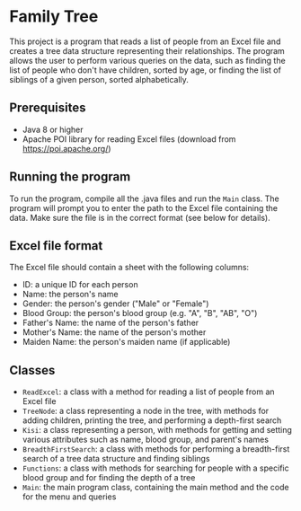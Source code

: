 # Family Tree

This project is a program that reads a list of people from an Excel file and creates a tree data structure representing their relationships. The program allows the user to perform various queries on the data, such as finding the list of people who don't have children, sorted by age, or finding the list of siblings of a given person, sorted alphabetically.

## Prerequisites

- Java 8 or higher
- Apache POI library for reading Excel files (download from https://poi.apache.org/)

## Running the program

To run the program, compile all the .java files and run the `Main` class. The program will prompt you to enter the path to the Excel file containing the data. Make sure the file is in the correct format (see below for details).

## Excel file format

The Excel file should contain a sheet with the following columns:

- ID: a unique ID for each person
- Name: the person's name
- Gender: the person's gender ("Male" or "Female")
- Blood Group: the person's blood group (e.g. "A", "B", "AB", "O")
- Father's Name: the name of the person's father
- Mother's Name: the name of the person's mother
- Maiden Name: the person's maiden name (if applicable)

## Classes

- `ReadExcel`: a class with a method for reading a list of people from an Excel file
- `TreeNode`: a class representing a node in the tree, with methods for adding children, printing the tree, and performing a depth-first search
- `Kisi`: a class representing a person, with methods for getting and setting various attributes such as name, blood group, and parent's names
- `BreadthFirstSearch`: a class with methods for performing a breadth-first search of a tree data structure and finding siblings
- `Functions`: a class with methods for searching for people with a specific blood group and for finding the depth of a tree
- `Main`: the main program class, containing the main method and the code for the menu and queries
